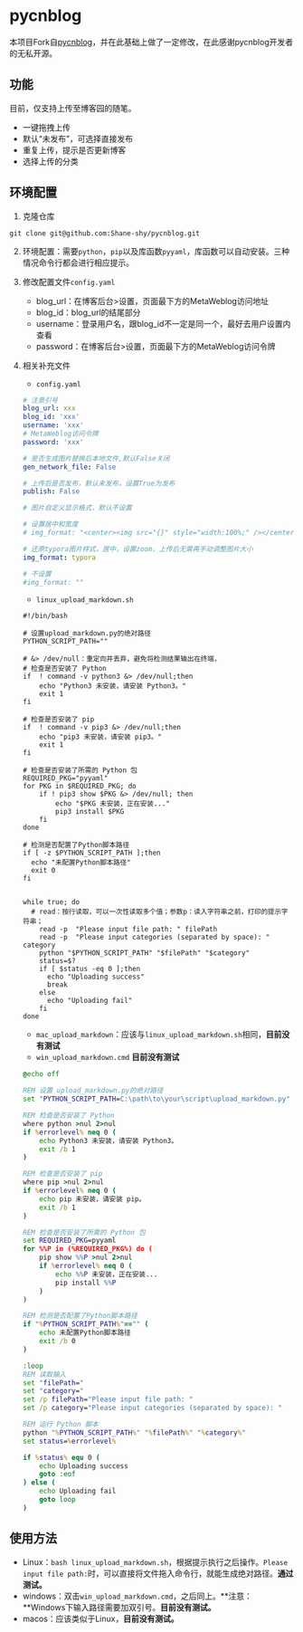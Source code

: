# pycnblog

本项目Fork自[pycnblog](https://github.com/dongfanger/pycnblog)，并在此基础上做了一定修改，在此感谢pycnblog开发者的无私开源。

## 功能

目前，仅支持上传至博客园的随笔。

- 一键拖拽上传
- 默认“未发布”，可选择直接发布
- 重复上传，提示是否更新博客
- 选择上传的分类

## 环境配置

1. 克隆仓库

`git clone git@github.com:Shane-shy/pycnblog.git`

2. 环境配置：需要`python`，`pip`以及库函数`pyyaml`，库函数可以自动安装。三种情况命令行都会进行相应提示。

3. 修改配置文件`config.yaml`

   - blog_url：在博客后台>设置，页面最下方的MetaWeblog访问地址
   - blog_id：blog_url的结尾部分
   - username：登录用户名，跟blog_id不一定是同一个，最好去用户设置内查看
   - password：在博客后台>设置，页面最下方的MetaWeblog访问令牌

4. 相关补充文件

   - `config.yaml`

   ```yaml
   # 注意引号
   blog_url: xxx
   blog_id: 'xxx'
   username: 'xxx'
   # MetaWeblog访问令牌
   password: 'xxx'
   
   # 是否生成图片替换后本地文件,默认False关闭
   gen_network_file: False
   
   # 上传后是否发布，默认未发布，设置True为发布
   publish: False
   
   # 图片自定义显示格式，默认不设置
   
   # 设置居中和宽度
   # img_format: "<center><img src="{}" style="width:100%;" /></center>"
   
   # 还原typora图片样式，居中，设置zoom，上传后无需再手动调整图片大小
   img_format: typora
   
   # 不设置
   #img_format: ""
   ```

   - `linux_upload_markdown.sh`

   ```shell
   #!/bin/bash
   
   # 设置upload_markdown.py的绝对路径
   PYTHON_SCRIPT_PATH=""
   
   # &> /dev/null：重定向并丢弃，避免将检测结果输出在终端，
   # 检查是否安装了 Python
   if  ! command -v python3 &> /dev/null;then
       echo "Python3 未安装，请安装 Python3。"
       exit 1
   fi
   
   # 检查是否安装了 pip
   if  ! command -v pip3 &> /dev/null;then
       echo "pip3 未安装，请安装 pip3。"
       exit 1
   fi
   
   # 检查是否安装了所需的 Python 包
   REQUIRED_PKG="pyyaml"
   for PKG in $REQUIRED_PKG; do
       if ! pip3 show $PKG &> /dev/null; then
           echo "$PKG 未安装，正在安装..."
           pip3 install $PKG
       fi
   done
   
   # 检测是否配置了Python脚本路径
   if [ -z $PYTHON_SCRIPT_PATH ];then
     echo "未配置Python脚本路径"
     exit 0
   fi
   
   
   while true; do
     # read：按行读取，可以一次性读取多个值；参数p：读入字符串之前，打印的提示字符串；
       read -p  "Please input file path: " filePath
       read -p  "Please input categories (separated by space): " category
       python "$PYTHON_SCRIPT_PATH" "$filePath" "$category"
       status=$?
       if [ $status -eq 0 ];then
         echo "Uploading success"
         break
       else
         echo "Uploading fail"
       fi
   done
   ```

   - `mac_upload_markdown`：应该与`linux_upload_markdown.sh`相同，**目前没有测试**
   - `win_upload_markdown.cmd` **目前没有测试**

   ```cmd
   @echo off
   
   REM 设置 upload_markdown.py的绝对路径
   set "PYTHON_SCRIPT_PATH=C:\path\to\your\script\upload_markdown.py"
   
   REM 检查是否安装了 Python
   where python >nul 2>nul
   if %errorlevel% neq 0 (
       echo Python3 未安装，请安装 Python3。
       exit /b 1
   )
   
   REM 检查是否安装了 pip
   where pip >nul 2>nul
   if %errorlevel% neq 0 (
       echo pip 未安装，请安装 pip。
       exit /b 1
   )
   
   REM 检查是否安装了所需的 Python 包
   set REQUIRED_PKG=pyyaml
   for %%P in (%REQUIRED_PKG%) do (
       pip show %%P >nul 2>nul
       if %errorlevel% neq 0 (
           echo %%P 未安装，正在安装...
           pip install %%P
       )
   )
   
   REM 检测是否配置了Python脚本路径
   if "%PYTHON_SCRIPT_PATH%"=="" (
       echo 未配置Python脚本路径
       exit /b 0
   )
   
   :loop
   REM 读取输入
   set "filePath="
   set "category="
   set /p filePath="Please input file path: "
   set /p category="Please input categories (separated by space): "
   
   REM 运行 Python 脚本
   python "%PYTHON_SCRIPT_PATH%" "%filePath%" "%category%"
   set status=%errorlevel%
   
   if %status% equ 0 (
       echo Uploading success
       goto :eof
   ) else (
       echo Uploading fail
       goto loop
   )
   ```

   

## 使用方法

- Linux：`bash linux_upload_markdown.sh`，根据提示执行之后操作。`Please input file path:`时，可以直接将文件拖入命令行，就能生成绝对路径。**通过测试。**
- windows：双击`win_upload_markdown.cmd`，之后同上。**注意：**Windows下输入路径需要加双引号。**目前没有测试。**
- macos：应该类似于Linux，**目前没有测试。**


